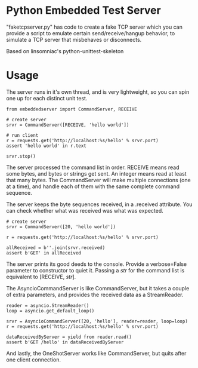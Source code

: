 Python Embedded Test Server
========================

"faketcpserver.py" has code to create a fake TCP server which you can
provide a script to emulate certain send/receive/hangup behavior, to
simulate a TCP server that misbehaves or disconnects.  

Based on linsomniac's python-unittest-skeleton

Usage
======


The server runs in it's own thread, and is very lightweight, so you can spin one up for
each distinct unit test.

    from embeddedserver import CommandServer, RECEIVE
    
    # create server
    srvr = CommandServer([RECEIVE, 'hello world'])
    
    # run client
    r = requests.get('http://localhost:%s/hello' % srvr.port)
    assert 'hello world' in r.text
    
    srvr.stop()
    
    
The server processed the command list in order.  RECEIVE means read some bytes, and bytes or strings get sent. 
An integer means read at least that many bytes.   The CommandServer will make multiple connections (one at a time), 
and handle each of them with the same complete command sequence.


The server keeps the byte sequences received, in a .received attribute.  You can check whether what was received
was what was expected.

    # create server
    srvr = CommandServer([20, 'hello world'])
    
    r = requests.get('http://localhost:%s/hello' % srvr.port)
    
    allReceived = b''.join(srvr.received)
    assert b'GET' in allReceived
    
    
The server prints its good deeds to the console.  Provide a verbose=False parameter to constructor
to quiet it.  Passing a *str* for the command list is equivalent to \[RECEIVE, *str*].

The AsyncioCommandServer is like CommandServer, but it takes a couple of extra parameters, and provides 
the received data as a StreamReader.

    reader = asyncio.StreamReader()
    loop = asyncio.get_default_loop()
    
    srvr = AsyncioCommandServer([20, 'hello'], reader=reader, loop=loop)
    r = requests.get('http://localhost:%s/hello' % srvr.port)
    
    dataReceivedByServer = yield from reader.read()
    assert b'GET /hello' in dataReceivedByServer
    
    
 
  And lastly, the OneShotServer works like CommandServer, but quits after one client connection.
  
  